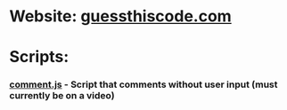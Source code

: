 # Website: [guessthiscode.com](guessthiscode.com)

# Scripts:

### [comment.js](comment.js) - Script that comments without user input (must currently be on a video)
